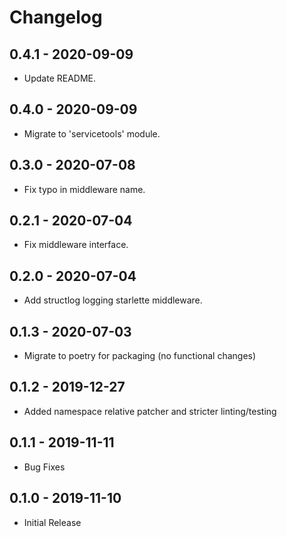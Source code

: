 # Changelog

## 0.4.1 - 2020-09-09
- Update README.

## 0.4.0 - 2020-09-09
- Migrate to 'servicetools' module.

## 0.3.0 - 2020-07-08
- Fix typo in middleware name.

## 0.2.1 - 2020-07-04
- Fix middleware interface.

## 0.2.0 - 2020-07-04
- Add structlog logging starlette middleware.

## 0.1.3 - 2020-07-03
- Migrate to poetry for packaging (no functional changes)

## 0.1.2 - 2019-12-27
- Added namespace relative patcher and stricter linting/testing

## 0.1.1 - 2019-11-11
- Bug Fixes

## 0.1.0 - 2019-11-10
- Initial Release

